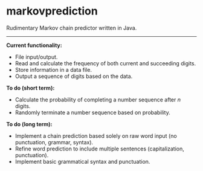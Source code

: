 # markovprediction
Rudimentary Markov chain predictor written in Java.

***

**Current functionality:**

- File input/output.
- Read and calculate the frequency of both current and succeeding digits.
- Store information in a data file.  
- Output a sequence of digits based on the data.  

**To do (short term):**
- Calculate the probability of completing a number sequence after *n* digits.
- Randomly terminate a number sequence based on probability.

**To do (long term):**

- Implement a chain prediction based solely on raw word input (no punctuation, grammar, syntax).  
- Refine word prediction to include multiple sentences (capitalization, punctuation).  
- Implement basic grammatical syntax and punctuation.  
